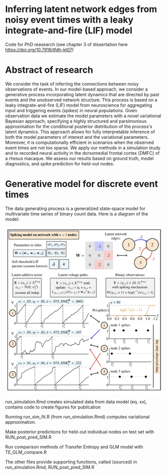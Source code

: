 # Inferring latent network edges from noisy event times with a leaky integrate-and-fire (LIF) model
Code for PhD reasearch (see chapter 3 of dissertation here https://doi.org/10.7916/tfdh-kt07)

# Abstract of research
We consider the task of inferring the connections between noisy observations of events.
In our model-based approach, we consider a generative process incorporating latent dynamics that are directed by past events and the unobserved network structure. This process is based on a leaky integrate-and-fire (LIF) model from neuroscience for aggregating input and triggering events (spikes) in neural populations. Given observation data we estimate the model parameters with a novel variational Bayesian approach, specifying a highly structured and parsimonious approximation for the conditional posterior distribution of the process's latent dynamics.
This approach allows for fully interpretable inference of both the model parameters of interest and the variational parameters. Moreover, it is computationally efficient in scenarios when the observed event times are not too sparse.
We apply our methods in a simulation study and to recorded neural activity in the dorsomedial frontal cortex (DMFC) of a rhesus macaque. We assess our results based on ground truth, model diagnostics, and spike prediction for held-out nodes.

# Generative model for discrete event times

The data generating process is a generalized state-space model for multivariate time series of binary count data. Here is a diagram of the model:

![Alt text](/plots/diagram.jpg?raw=true "Model Diagram")

run_simulation.Rmd creates simulated data from data model (eq. xx), contains code to create figures for publication

Running run_sim_fit.R (from run_simulation.Rmd) computes variational approximation.

Make posterior predictions for held-out individual nodes on test set with RUN_post_pred_SIM.R 

Run comparison methods of Transfer Entropy and GLM model with TE_GLM_compare.R

The other files provide supporting functions, called (sourced) in run_simulation.Rmd, RUN_post_pred_SIM.R
